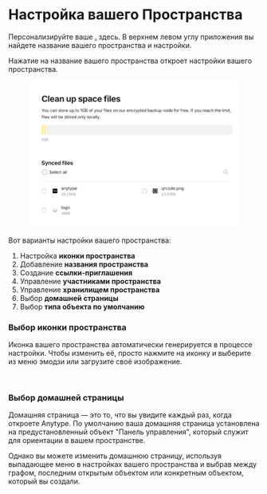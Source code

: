 # Настройка вашего Пространства

Персонализируйте ваше [.](./ "mention") здесь. В верхнем левом углу приложения вы найдете название вашего пространства и настройки.

Нажатие на название вашего пространства откроет настройки вашего пространства.

<figure><img src="../../../.gitbook/assets/image (76).png" alt=""><figcaption></figcaption></figure>

Вот варианты настройки вашего пространства:

1. Настройка **иконки пространства**
2. Добавление **названия пространства**
3. Создание **ссылки-приглашения**&#x20;
4. Управление **участниками пространства**
5. Управление **хранилищем пространства**
6. Выбор **домашней страницы**
7. Выбор **типа объекта по умолчанию**

### Выбор иконки пространства

Иконка вашего пространства автоматически генерируется в процессе настройки. Чтобы изменить её, просто нажмите на иконку и выберите из меню эмодзи или загрузите своё изображение.

<figure><img src="../../../.gitbook/assets/Screenshot 2023-08-17 at 18.13.04.png" alt=""><figcaption></figcaption></figure>

### Выбор домашней страницы

Домашняя страница — это то, что вы увидите каждый раз, когда откроете Anytype. По умолчанию ваша домашняя страница установлена на предустановленный объект "Панель управления", который служит для ориентации в вашем пространстве.

Однако вы можете изменить домашнюю страницу, используя выпадающее меню в настройках вашего пространства и выбрав между графом, последним открытым объектом или конкретным объектом, который вы создали.

<figure><img src="../../../.gitbook/assets/Screenshot 2023-08-17 at 18.27.47.png" alt=""><figcaption></figcaption></figure>
